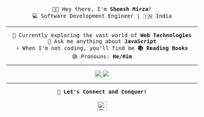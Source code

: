 <p align="center">
  <samp>👋🏻 Hey there, I'm <b>Sheesh Mirza</b>!</samp><br>
  <samp>💻 Software Development Engineer | 🇮🇳 India</samp>
</p>

---

<p align="center">
  <samp>🌱 Currently exploring the vast world of <b>Web Technologies</b></samp><br>
  <samp>💬 Ask me anything about <b>JavaScript</b></samp><br>
  <samp>⚡ When I'm not coding, you'll find me <b>📚 Reading Books</b></samp><br>
  <samp>😄 Pronouns: <b>He/Him</b></samp>
</p>

---

<p align="center">
  <a href="https://github.com/SheeshMirza">
    <img src="https://github-readme-stats.vercel.app/api/top-langs/?username=SheeshMirza&langs_count=25&layout=compact" />
  </a>
  <a href="https://github.com/SheeshMirza">
    <img src="https://github-readme-stats.vercel.app/api?username=SheeshMirza&include_all_commits=true&count_private=true&show_icons=true" />
  </a>
</p>

---

<p align="center">
  <samp><b>🚀 Let's Connect and Conquer!</b></samp><br><br>
  <a href="https://www.linkedin.com/in/SheeshMirza">
    <img alt="Sheesh's LinkedIn" width="25px" src="https://cdn.jsdelivr.net/npm/simple-icons@v3/icons/linkedin.svg" />
  </a>
</p>
